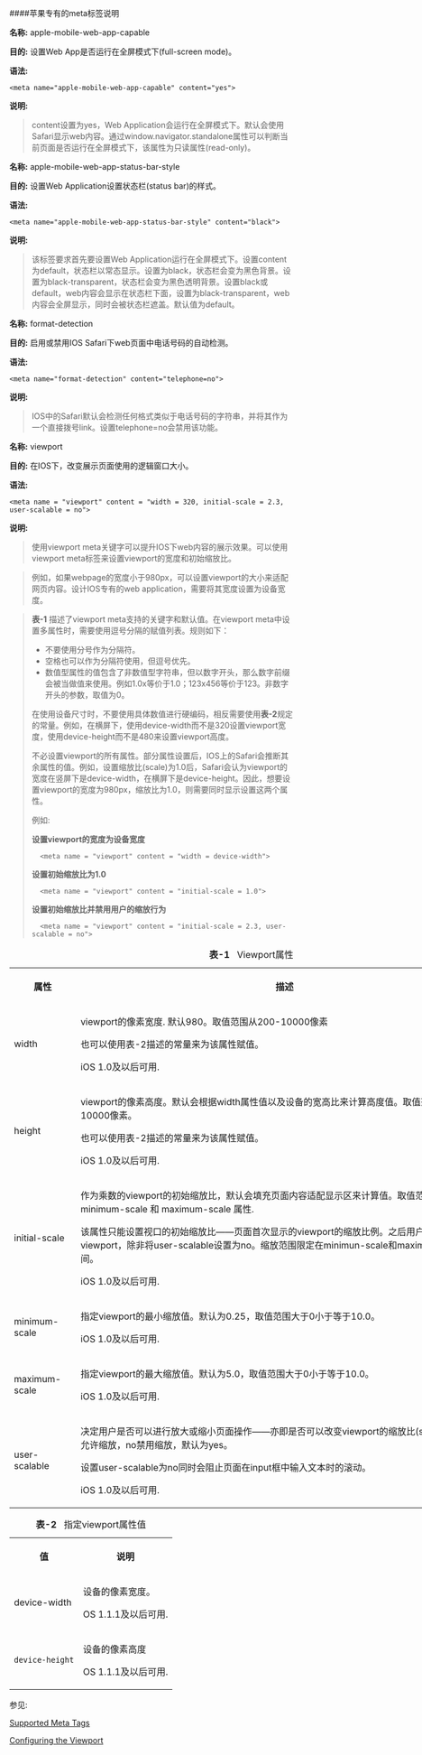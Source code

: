 
####苹果专有的meta标签说明


**名称:** apple-mobile-web-app-capable

**目的:** 设置Web App是否运行在全屏模式下(full-screen mode)。

**语法:**

    <meta name="apple-mobile-web-app-capable" content="yes">
    	
**说明:**
    
>content设置为yes，Web Application会运行在全屏模式下。默认会使用Safari显示web内容。通过window.navigator.standalone属性可以判断当前页面是否运行在全屏模式下，该属性为只读属性(read-only)。

  
    
  
    

**名称:** apple-mobile-web-app-status-bar-style

**目的:** 设置Web Application设置状态栏(status bar)的样式。

**语法:**

    <meta name="apple-mobile-web-app-status-bar-style" content="black">
    	
**说明:**
    
>该标签要求首先要设置Web Application运行在全屏模式下。设置content为default，状态栏以常态显示。设置为black，状态栏会变为黑色背景。设置为black-transparent，状态栏会变为黑色透明背景。设置black或default，web内容会显示在状态栏下面，设置为black-transparent，web内容会全屏显示，同时会被状态栏遮盖。默认值为default。
  


**名称:** format-detection

**目的:** 启用或禁用IOS Safari下web页面中电话号码的自动检测。

**语法:**

    <meta name="format-detection" content="telephone=no">
    	
**说明:**
    
>IOS中的Safari默认会检测任何格式类似于电话号码的字符串，并将其作为一个直接拨号link。设置telephone=no会禁用该功能。


**名称:** viewport

**目的:** 在IOS下，改变展示页面使用的逻辑窗口大小。

**语法:**

    <meta name = "viewport" content = "width = 320, initial-scale = 2.3, user-scalable = no">
    	
**说明:**
    
>使用viewport meta关键字可以提升IOS下web内容的展示效果。可以使用viewport meta标签来设置viewport的宽度和初始缩放比。

>例如，如果webpage的宽度小于980px，可以设置viewport的大小来适配网页内容。设计IOS专有的web application，需要将其宽度设置为设备宽度。

>**表-1** 描述了viewport meta支持的关键字和默认值。在viewport meta中设置多属性时，需要使用逗号分隔的赋值列表。规则如下：
>
>* 不要使用分号作为分隔符。
>* 空格也可以作为分隔符使用，但逗号优先。
>* 数值型属性的值包含了非数值型字符串，但以数字开头，那么数字前缀会被当做值来使用。例如1.0x等价于1.0；123x456等价于123。非数字开头的参数，取值为0。
>
>在使用设备尺寸时，不要使用具体数值进行硬编码，相反需要使用**表-2**规定的常量。例如，在横屏下，使用device-width而不是320设置viewport宽度，使用device-height而不是480来设置viewport高度。
>
>不必设置viewport的所有属性。部分属性设置后，IOS上的Safari会推断其余属性的值。例如，设置缩放比(scale)为1.0后，Safari会认为viewport的宽度在竖屏下是device-width，在横屏下是device-height。因此，想要设置viewport的宽度为980px，缩放比为1.0，则需要同时显示设置这两个属性。
>
>例如:
>
>**设置viewport的宽度为设备宽度**
>
>		<meta name = "viewport" content = "width = device-width">
>
>**设置初始缩放比为1.0**
>
>		<meta name = "viewport" content = "initial-scale = 1.0">
>
>**设置初始缩放比并禁用用户的缩放行为**
>
>		<meta name = "viewport" content = "initial-scale = 2.3, user-scalable = no">
>

<table  border="0" cellspacing="0" cellpadding="5" style="width:858px;">
	<caption > <strong class="caption_number">表-1</strong>
		&nbsp;&nbsp;Viewport属性
	</caption>
	<tbody>
		<tr>
			<th>
				<p>属性</p>
			</th>
			<th>
				<p>描述</p>
			</th>
		</tr>
		<tr>
			<td >
				<p>
					width
				</p>
			</td>
			<td>
				<p>
					viewport的像素宽度. 默认980。取值范围从200-10000像素
				</p>
				<p>
					也可以使用表-2描述的常量来为该属性赋值。
				</p>
				<p>iOS 1.0及以后可用.</p>
			</td>
		</tr>
		<tr>
			<td >
				<p>
					height
				</p>
			</td>
			<td>
				<p>
					viewport的像素高度。默认会根据width属性值以及设备的宽高比来计算高度值。取值范围223到10000像素。
				</p>
				<p>
					也可以使用表-2描述的常量来为该属性赋值。
				</p>
				<p>iOS 1.0及以后可用.</p>
			</td>
		</tr>
		<tr>
			<td >
				<p>
					initial-scale
				</p>
			</td>
			<td>
				<p>
					作为乘数的viewport的初始缩放比，默认会填充页面内容适配显示区来计算值。取值范围取决于
					minimum-scale
					和
					maximum-scale
					属性.
				</p>
				<p>
					该属性只能设置视口的初始缩放比——页面首次显示的viewport的缩放比例。之后用户可以放大或缩小viewport，除非将user-scalable设置为no。缩放范围限定在minimun-scale和maximum-scale之间。
				</p>
				<p>iOS 1.0及以后可用.</p>
			</td>
		</tr>
		<tr>
			<td >
				<p>
					minimum-scale
				</p>
			</td>
			<td>
				<p>
					指定viewport的最小缩放值。默认为0.25，取值范围大于0小于等于10.0。
				</p>
				<p>iOS 1.0及以后可用.</p>
			</td>
		</tr>
		<tr>
			<td >
				<p>
					maximum-scale
				</p>
			</td>
			<td>
				<p>
					指定viewport的最大缩放值。默认为5.0，取值范围大于0小于等于10.0。
				</p>
				<p>iOS 1.0及以后可用.</p>
			</td>
		</tr>
		<tr>
			<td >
				<p>
					user-scalable
				</p>
			</td>
			<td>
				<p>
					决定用户是否可以进行放大或缩小页面操作——亦即是否可以改变viewport的缩放比(scale)。设置yes允许缩放，no禁用缩放，默认为yes。
				</p>
				<p>
					设置user-scalable为no同时会阻止页面在input框中输入文本时的滚动。
				</p>
				<p>iOS 1.0及以后可用.</p>
			</td>
		</tr>
	</tbody>
</table>

<table  border="0" cellspacing="0" cellpadding="5">
	<caption > <strong class="caption_number">表-2</strong>
		&nbsp;&nbsp;指定viewport属性值
	</caption>
	<tbody>
		<tr>
			<th scope="col">
				<p>值</p>
			</th>
			<th scope="col">
				<p>说明</p>
			</th>
		</tr>
		<tr>
			<td >
				<p>
					device-width
				</p>
			</td>
			<td>
				<p>设备的像素宽度。</p>
				<p>OS 1.1.1及以后可用.</p>
			</td>
		</tr>
		<tr>
			<td >
				<p>
					<code>device-height</code>
				</p>
			</td>
			<td>
				<p>设备的像素高度</p>
				<p>OS 1.1.1及以后可用.</p>
			</td>
		</tr>
	</tbody>
</table>



参见:

[Supported Meta Tags](https://developer.apple.com/library/safari/documentation/AppleApplications/Reference/SafariHTMLRef/Articles/MetaTags.html#//apple_ref/doc/uid/TP40008193-SW3)

[Configuring the Viewport](https://developer.apple.com/library/safari/documentation/AppleApplications/Reference/SafariWebContent/UsingtheViewport/UsingtheViewport.html#//apple_ref/doc/uid/TP40006509-SW19)









		    	
